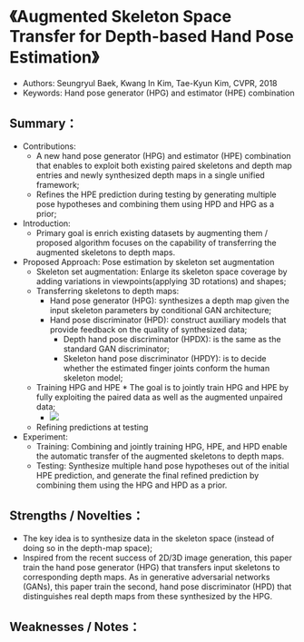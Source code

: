 # 《Augmented Skeleton Space Transfer for Depth-based Hand Pose Estimation》
* Authors: Seungryul Baek, Kwang In Kim, Tae-Kyun Kim, CVPR, 2018
* Keywords: Hand pose generator (HPG) and estimator (HPE) combination 
## Summary：
- Contributions:
    * A new hand pose generator (HPG) and estimator (HPE) combination that enables to exploit both existing paired skeletons and depth map entries and newly synthesized depth maps in a single unified framework;
    * Refines the HPE prediction during testing by generating multiple pose hypotheses and combining them using HPD and HPG as a prior;
- Introduction:
    * Primary goal is enrich existing datasets by augmenting them / proposed algorithm focuses on the capability of transferring the augmented skeletons to depth maps. 
- Proposed Approach: Pose estimation by skeleton set augmentation
    * Skeleton set augmentation: Enlarge its skeleton space coverage by adding variations in viewpoints(applying 3D rotations)  and shapes;
    * Transferring skeletons to depth maps: 
        * Hand pose generator (HPG): synthesizes a depth map given the input skeleton parameters by conditional GAN architecture;
        * Hand pose discriminator (HPD): construct auxiliary models that provide feedback on the quality of synthesized data;
	        * Depth hand pose discriminator (HPDX): is the same as the standard GAN discriminator;
	        * Skeleton hand pose discriminator (HPDY): is to decide whether the estimated finger joints conform the human skeleton model;
    * Training HPG and HPE
	        * The goal is to jointly train HPG and HPE by fully exploiting the paired data as well as the augmented unpaired data;
         * ![](https://github.com/TerenceCYJ/3D_Pose_Papers/blob/master/Images/15.png)
    * Refining predictions at testing
- Experiment:
    * Training: Combining and jointly training HPG, HPE, and HPD enable the automatic transfer of the augmented skeletons to depth maps.
    * Testing: Synthesize multiple hand pose hypotheses out of the initial HPE prediction, and generate the final refined prediction by combining them using the HPG and HPD as a prior.
## Strengths / Novelties：
- The key idea is to synthesize data in the skeleton space (instead of doing so in the depth-map space);
- Inspired from the recent success of 2D/3D image generation, this paper train the hand pose generator (HPG) that transfers input skeletons to corresponding depth maps. As in generative adversarial networks (GANs), this paper train the second, hand pose discriminator (HPD) that distinguishes real depth maps from these synthesized by the HPG. 
## Weaknesses / Notes：
